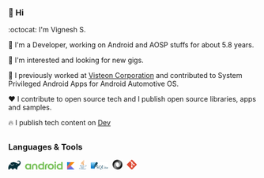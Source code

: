 ### 👋 Hi

:octocat: I'm Vignesh S.

:wrench: I'm a Developer, working on Android and AOSP stuffs for about 5.8 years.

:mag_right: I'm interested and looking for new gigs.

:briefcase: I previously worked at <a href="https://www.visteon.com">Visteon Corporation</a> and contributed to System Privileged Android Apps for Android Automotive OS.

:heart: I contribute to open source tech and I publish open source libraries, apps and samples.

:fire: I publish tech content on <a href="https://dev.to/svignesh93">Dev</a>

##

### Languages & Tools

<p>
  <a href="https://gradle.org/"><img src="https://github.com/svignesh93/svignesh93/blob/main/assets/gradle.svg" width="5%" /></a>
  <a href="https://www.android.com/"><img src="https://github.com/svignesh93/svignesh93/blob/main/assets/android.svg" width="15%" hspace="1%" /></a>
  <a href="https://kotlinlang.org/"><img src="https://github.com/svignesh93/svignesh93/blob/main/assets/kotlin.svg" width="3%" /></a>
  <a href="https://www.oracle.com/java/"><img src="https://github.com/svignesh93/svignesh93/blob/main/assets/java.svg" width="3%" hspace="1%" /></a>
  <a href="https://sqlite.org/"><img src="https://github.com/svignesh93/svignesh93/blob/main/assets/sqlite.svg" width="7%" /></a>
  <a href="https://www.json.org/"><img src="https://github.com/svignesh93/svignesh93/blob/main/assets/json.svg" width="4%" hspace="1%" /></a>
  <a href="https://git-scm.com/"><img src="https://github.com/svignesh93/svignesh93/blob/main/assets/git-icon.svg" width="4%" /></a>
</p>
